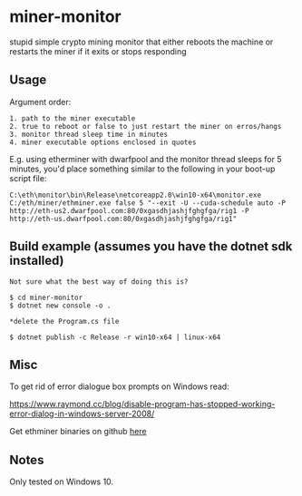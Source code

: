 # miner-monitor
stupid simple crypto mining monitor that either reboots the machine or restarts the miner if it exits or stops responding


## Usage
Argument order:

    1. path to the miner executable
    2. true to reboot or false to just restart the miner on erros/hangs
    3. monitor thread sleep time in minutes
    4. miner executable options enclosed in quotes

E.g. using etherminer with dwarfpool and the monitor thread sleeps for 5 minutes, you'd place
something similar to the following in your boot-up script file:

    C:\eth\monitor\bin\Release\netcoreapp2.0\win10-x64\monitor.exe C:/eth/miner/ethminer.exe false 5 "--exit -U --cuda-schedule auto -P http://eth-us2.dwarfpool.com:80/0xgasdhjashjfghgfga/rig1 -P http://eth-us.dwarfpool.com:80/0xgasdhjashjfghgfga/rig1"


## Build example (assumes you have the dotnet sdk installed)
    Not sure what the best way of doing this is?

    $ cd miner-monitor
    $ dotnet new console -o .

    *delete the Program.cs file

    $ dotnet publish -c Release -r win10-x64 | linux-x64


## Misc
To get rid of error dialogue box prompts on Windows read:

https://www.raymond.cc/blog/disable-program-has-stopped-working-error-dialog-in-windows-server-2008/


Get ethminer binaries on github [here](https://github.com/ethereum-mining/ethminer/releases)


## Notes
Only tested on Windows 10.

